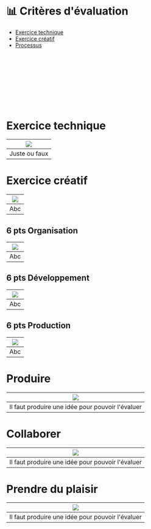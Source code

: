 # 📊 Critères d'évaluation

- [Exercice technique](#Exercice-technique)
- [Exercice créatif](#Exercice-créatif)
- [Processus](#Processus)

# &nbsp;
# &nbsp;


# Exercice technique  

|![](links/Eval28.gif) |
|:---:|
| Juste ou faux | 

# Exercice créatif  

|![](links/Eval23.gif) |
|:---:|
| Abc | 

## 6 pts Organisation  

|![](links/Eval29.gif) |
|:---:|
| Abc | 

## 6 pts Développement  

|![](links/Eval34.gif) |
|:---:|
| Abc | 

## 6 pts Production  

|![](links/Eval39.gif) |
|:---:|
| Abc | 

# Produire  

|![](links/Eval44.gif) |
|:---:|
| Il faut produire une idée pour pouvoir l'évaluer |

# Collaborer  

|![](links/Eval44.gif) |
|:---:|
| Il faut produire une idée pour pouvoir l'évaluer |

# Prendre du plaisir  

|![](links/Eval44.gif) |
|:---:|
| Il faut produire une idée pour pouvoir l'évaluer |